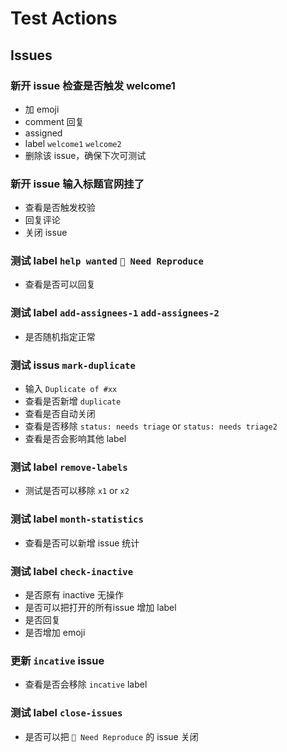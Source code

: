 # Test Actions

## Issues

### 新开 issue 检查是否触发 welcome1

- 加 emoji
- comment 回复
- assigned
- label `welcome1` `welcome2`
- 删除该 issue，确保下次可测试

### 新开 issue 输入标题官网挂了

- 查看是否触发校验
- 回复评论
- 关闭 issue

### 测试 label `help wanted` `🤔 Need Reproduce`

- 查看是否可以回复

### 测试 label `add-assignees-1` `add-assignees-2`

- 是否随机指定正常

### 测试 issus `mark-duplicate`

- 输入 `Duplicate of #xx`
- 查看是否新增 `duplicate`
- 查看是否自动关闭
- 查看是否移除 `status: needs triage` or `status: needs triage2`
- 查看是否会影响其他 label

### 测试 label `remove-labels`

- 测试是否可以移除 `x1` or `x2`

### 测试 label `month-statistics`

- 查看是否可以新增 issue 统计

### 测试 label `check-inactive`

- 是否原有 inactive 无操作
- 是否可以把打开的所有issue 增加 label
- 是否回复
- 是否增加 emoji

### 更新 `incative` issue

- 查看是否会移除 `incative` label

### 测试 label `close-issues`

- 是否可以把 `🤔 Need Reproduce` 的 issue 关闭
